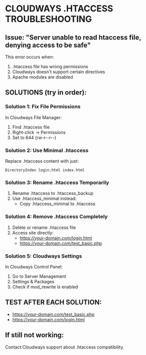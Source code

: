 # CLOUDWAYS .HTACCESS TROUBLESHOOTING

## Issue: "Server unable to read htaccess file, denying access to be safe"

This error occurs when:
1. .htaccess file has wrong permissions
2. Cloudways doesn't support certain directives
3. Apache modules are disabled

## SOLUTIONS (try in order):

### Solution 1: Fix File Permissions
In Cloudways File Manager:
1. Find .htaccess file
2. Right-click → Permissions
3. Set to 644 (rw-r--r--)

### Solution 2: Use Minimal .htaccess
Replace .htaccess content with just:
```
DirectoryIndex login.html index.html
```

### Solution 3: Rename .htaccess Temporarily
1. Rename .htaccess to .htaccess_backup
2. Use .htaccess_minimal instead:
   - Copy .htaccess_minimal to .htaccess
   
### Solution 4: Remove .htaccess Completely
1. Delete or rename .htaccess file
2. Access site directly:
   - https://your-domain.com/login.html
   - https://your-domain.com/test_basic.php

### Solution 5: Cloudways Settings
In Cloudways Control Panel:
1. Go to Server Management
2. Settings & Packages
3. Check if mod_rewrite is enabled

## TEST AFTER EACH SOLUTION:
- https://your-domain.com/test_basic.php
- https://your-domain.com/login.html

## If still not working:
Contact Cloudways support about .htaccess compatibility.